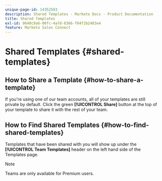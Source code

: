 ```yaml
---
unique-page-id: 14352503
description: Shared Templates - Marketo Docs - Product Documentation
title: Shared Templates
exl-id: 9640c9a6-00fc-4a7d-8366-f04f2b2483e4
feature: Marketo Sales Connect
---
```

# Shared Templates {#shared-templates}

## How to Share a Template {#how-to-share-a-template}

If you're using one of our team accounts, all of your templates are still private by default. Click the green **[!UICONTROL Share]** button at the top of your template to share it with the rest of your team.

## How to Find Shared Templates  {#how-to-find-shared-templates}

Templates that have been shared with you will show up under the **[!UICONTROL Team Templates]** header on the left hand side of the Templates page.

>[!NOTE]
>
>Teams are only available for Premium users.
